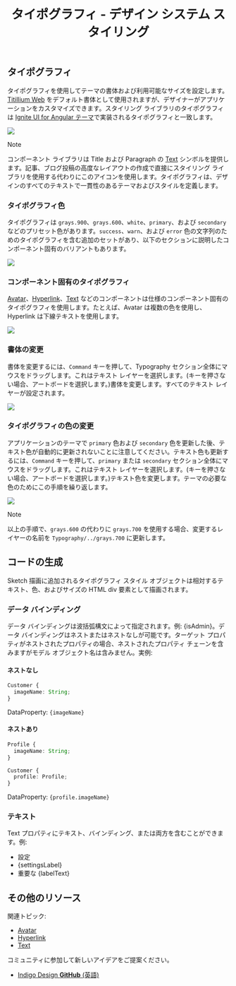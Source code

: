 ﻿---
title: タイポグラフィ - デザイン システム スタイリング
_description: スタイリングのタイポグラフィ シンボルは、Indigo Design のフォントに関連するテーマ属性を設定できます。
_keywords: デザイン システム, Sketch, Ignite UI for Angular, UI ライブラリ, 色, パレット
_language: ja
---

## タイポグラフィ

タイポグラフィを使用してテーマの書体および利用可能なサイズを設定します。[Titillium Web](https://fonts.google.com/specimen/Titillium+Web) をデフォルト書体として使用されますが、デザイナーがアプリケーションをカスタマイズできます。スタイリング ライブラリのタイポグラフィは [Ignite UI for Angular テーマ](https://jp.infragistics.com/products/ignite-ui-angular/angular/components/themes.html)で実装されるタイポグラフィと一致します。

<img src="../images/typography_default.png" srcset="../images/typography_default@2x.png 2x" />

> [!Note]
> コンポーネント ライブラリは Title および Paragraph の [Text](../components/text.md) シンボルを提供します。記事、ブログ投稿の高度なレイアウトの作成で直接にスタイリング ライブラリを使用する代わりにこのアイコンを使用します。タイポグラフィは、デザインのすべてのテキストで一貫性のあるテーマおよびスタイルを定義します。

### タイポグラフィ色

タイポグラフィは `grays.900`、`grays.600`、`white`、`primary`、および `secondary` などのプリセット色があります。`success`、`warn`、および `error` 色の文字列のためのタイポグラフィを含む追加のセットがあり、以下のセクションに説明したコンポーネント固有のバリアントもあります。

<img src="../images/typography_colors.png" srcset="../images/typography_colors@2x.png 2x" />

### コンポーネント固有のタイポグラフィ

[Avatar](../components/avatar.md)、[Hyperlink](../components/hyperlink.md)、[Text](../components/text.md) などのコンポーネントは仕様のコンポーネント固有のタイポグラフィを使用します。たとえば、Avatar は複数の色を使用し、Hyperlink は下線テキストを使用します。

<img src="../images/typography_specific.png" srcset="../images/typography_specific@2x.png 2x" />

### 書体の変更

書体を変更するには、`Command` キーを押して、Typography セクション全体にマウスをドラッグします。これはテキスト レイヤーを選択します。(キーを押さない場合、アートボードを選択します。)書体を変更します。すべてのテキスト レイヤーが設定されます。

<img src="../images/typography_typeface.png" srcset="../images/typography_typeface@2x.png 2x" />

### タイポグラフィの色の変更

アプリケーションのテーマで `primary` 色および `secondary` 色を更新した後、テキスト色が自動的に更新されないことに注意してください。テキスト色も更新するには、`Command` キーを押して、`primary` または `secondary` セクション全体にマウスをドラッグします。これはテキスト レイヤーを選択します。(キーを押さない場合、アートボードを選択します。)テキスト色を変更します。テーマの必要な色のためにこの手順を繰り返します。

<img src="../images/typography_primary.png" srcset="../images/typography_primary@2x.png 2x" />

> [!Note]
> 以上の手順で、`grays.600` の代わりに `grays.700` を使用する場合、変更するレイヤーの名前を `Typography/../grays.700` に更新します。

## コードの生成

Sketch 描画に追加されるタイポグラフィ スタイル オブジェクトは相対するテキスト、色、およびサイズの HTML div 要素として描画されます。

### データ バインディング

データ バインディングは波括弧構文によって指定されます。例: {isAdmin}。データ バインディングはネストまたはネストなしが可能です。ターゲット プロパティがネストされたプロパティの場合、ネストされたプロパティ チェーンを含みますがモデル オブジェクト名は含みません。実例:

#### ネストなし

```typescript
Customer {
  imageName: String;
}
```

DataProperty: `{imageName}`

#### ネストあり

```typescript
Profile {
  imageName: String;
}

Customer {
  profile: Profile;
}
```

DataProperty: `{profile.imageName}`

### テキスト

Text プロパティにテキスト、バインディング、または両方を含むことができます。例:

- 設定
- {settingsLabel}
- 重要な {labelText}

## その他のリソース

関連トピック:

- [Avatar](../components/avatar.md)
- [Hyperlink](../components/hyperlink.md)
- [Text](../components/text.md)
  <div class="divider--half"></div>

コミュニティに参加して新しいアイデアをご提案ください。

- [Indigo Design **GitHub** (英語)](https://github.com/IgniteUI/design-system-docfx)
